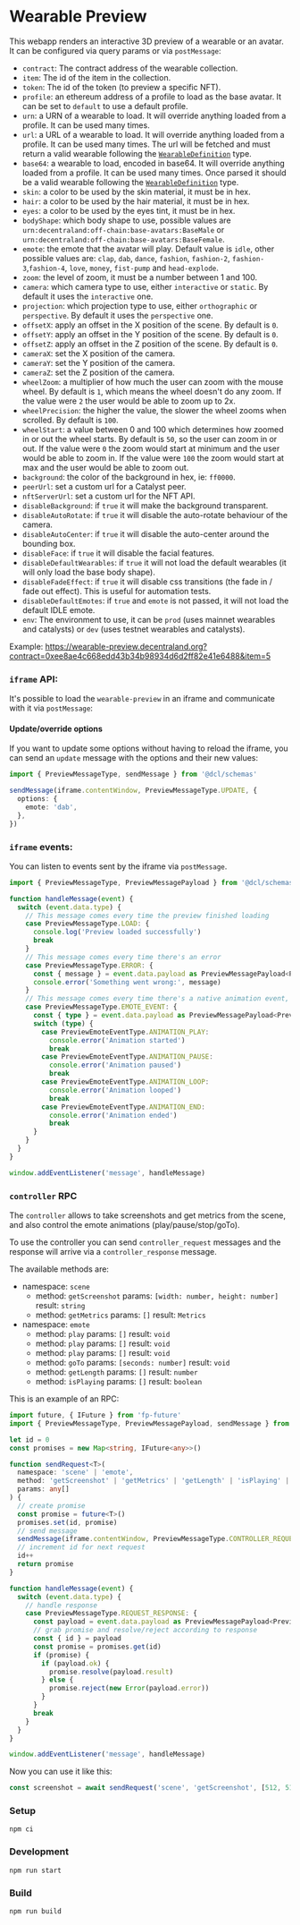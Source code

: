 # Wearable Preview

This webapp renders an interactive 3D preview of a wearable or an avatar. It can be configured via query params or via `postMessage`:

- `contract`: The contract address of the wearable collection.
- `item`: The id of the item in the collection.
- `token`: The id of the token (to preview a specific NFT).
- `profile`: an ethereum address of a profile to load as the base avatar. It can be set to `default` to use a default profile.
- `urn`: a URN of a wearable to load. It will override anything loaded from a profile. It can be used many times.
- `url`: a URL of a wearable to load. It will override anything loaded from a profile. It can be used many times. The url will be fetched and must return a valid wearable following the [`WearableDefinition`](https://github.com/decentraland/common-schemas/blob/main/src/dapps/preview/wearable-definition.ts) type.
- `base64`: a wearable to load, encoded in base64. It will override anything loaded from a profile. It can be used many times. Once parsed it should be a valid wearable following the [`WearableDefinition`](https://github.com/decentraland/common-schemas/blob/main/src/dapps/preview/wearable-definition.ts) type.
- `skin`: a color to be used by the skin material, it must be in hex.
- `hair`: a color to be used by the hair material, it must be in hex.
- `eyes`: a color to be used by the eyes tint, it must be in hex.
- `bodyShape`: which body shape to use, possible values are `urn:decentraland:off-chain:base-avatars:BaseMale` or `urn:decentraland:off-chain:base-avatars:BaseFemale`.
- `emote`: the emote that the avatar will play. Default value is `idle`, other possible values are: `clap`, `dab`, `dance`, `fashion`, `fashion-2`, `fashion-3`,`fashion-4`, `love`, `money`, `fist-pump` and `head-explode`.
- `zoom`: the level of zoom, it must be a number between 1 and 100.
- `camera`: which camera type to use, either `interactive` or `static`. By default it uses the `interactive` one.
- `projection`: which projection type to use, either `orthographic` or `perspective`. By default it uses the `perspective` one.
- `offsetX`: apply an offset in the X position of the scene. By default is `0`.
- `offsetY`: apply an offset in the Y position of the scene. By default is `0`.
- `offsetZ`: apply an offset in the Z position of the scene. By default is `0`.
- `cameraX`: set the X position of the camera.
- `cameraY`: set the Y position of the camera.
- `cameraZ`: set the Z position of the camera.
- `wheelZoom`: a multiplier of how much the user can zoom with the mouse wheel. By default is `1`, which means the wheel doesn't do any zoom. If the value were `2` the user would be able to zoom up to 2x.
- `wheelPrecision`: the higher the value, the slower the wheel zooms when scrolled. By default is `100`.
- `wheelStart`: a value between 0 and 100 which determines how zoomed in or out the wheel starts. By default is `50`, so the user can zoom in or out. If the value were `0` the zoom would start at minimum and the user would be able to zoom in. If the value were `100` the zoom would start at max and the user would be able to zoom out.
- `background`: the color of the background in hex, ie: `ff0000`.
- `peerUrl`: set a custom url for a Catalyst peer.
- `nftServerUrl`: set a custom url for the NFT API.
- `disableBackground`: if `true` it will make the background transparent.
- `disableAutoRotate`: if `true` it will disable the auto-rotate behaviour of the camera.
- `disableAutoCenter`: if `true` it will disable the auto-center around the bounding box.
- `disableFace`: if `true` it will disable the facial features.
- `disableDefaultWearables`: if `true` it will not load the default wearables (it will only load the base body shape).
- `disableFadeEffect`: if `true` it will disable css transitions (the fade in / fade out effect). This is useful for automation tests.
- `disableDefaultEmotes`: if `true` and `emote` is not passed, it will not load the default IDLE emote.
- `env`: The environment to use, it can be `prod` (uses mainnet wearables and catalysts) or `dev` (uses testnet wearables and catalysts).

Example: https://wearable-preview.decentraland.org?contract=0xee8ae4c668edd43b34b98934d6d2ff82e41e6488&item=5

### `iframe` API:

It's possible to load the `wearable-preview` in an iframe and communicate with it via `postMessage`:

#### Update/override options

If you want to update some options without having to reload the iframe, you can send an `update` message with the options and their new values:

```ts
import { PreviewMessageType, sendMessage } from '@dcl/schemas'

sendMessage(iframe.contentWindow, PreviewMessageType.UPDATE, {
  options: {
    emote: 'dab',
  },
})
```

### `iframe` events:

You can listen to events sent by the iframe via `postMessage`.

```ts
import { PreviewMessageType, PreviewMessagePayload } from '@dcl/schemas'

function handleMessage(event) {
  switch (event.data.type) {
    // This message comes every time the preview finished loading
    case PreviewMessageType.LOAD: {
      console.log('Preview loaded successfully')
      break
    }
    // This message comes every time there's an error
    case PreviewMessageType.ERROR: {
      const { message } = event.data.payload as PreviewMessagePayload<PreviewMessageType.ERROR>
      console.error('Something went wrong:', message)
    }
    // This message comes every time there's a native animation event, they only happen with emotes
    case PreviewMessageType.EMOTE_EVENT: {
      const { type } = event.data.payload as PreviewMessagePayload<PreviewMessageType.EMOTE_EVENT>
      switch (type) {
        case PreviewEmoteEventType.ANIMATION_PLAY:
          console.error('Animation started')
          break
        case PreviewEmoteEventType.ANIMATION_PAUSE:
          console.error('Animation paused')
          break
        case PreviewEmoteEventType.ANIMATION_LOOP:
          console.error('Animation looped')
          break
        case PreviewEmoteEventType.ANIMATION_END:
          console.error('Animation ended')
          break
      }
    }
  }
}

window.addEventListener('message', handleMessage)
```

### `controller` RPC

The `controller` allows to take screenshots and get metrics from the scene, and also control the emote animations (play/pause/stop/goTo).

To use the controller you can send `controller_request` messages and the response will arrive via a `controller_response` message.

The available methods are:

- namespace: `scene`
  - method: `getScreenshot` params: `[width: number, height: number]` result: `string`
  - method: `getMetrics` params: `[]` result: `Metrics`
- namespace: `emote`
  - method: `play` params: `[]` result: `void`
  - method: `play` params: `[]` result: `void`
  - method: `play` params: `[]` result: `void`
  - method: `goTo` params: `[seconds: number]` result: `void`
  - method: `getLength` params: `[]` result: `number`
  - method: `isPlaying` params: `[]` result: `boolean`

This is an example of an RPC:

```ts
import future, { IFuture } from 'fp-future'
import { PreviewMessageType, PreviewMessagePayload, sendMessage } from '@dcl/schemas'

let id = 0
const promises = new Map<string, IFuture<any>>()

function sendRequest<T>(
  namespace: 'scene' | 'emote',
  method: 'getScreenshot' | 'getMetrics' | 'getLength' | 'isPlaying' | 'goTo' | 'play' | 'pause' | 'stop',
  params: any[]
) {
  // create promise
  const promise = future<T>()
  promises.set(id, promise)
  // send message
  sendMessage(iframe.contentWindow, PreviewMessageType.CONTROLLER_REQUEST, { id, namespace, method, params })
  // increment id for next request
  id++
  return promise
}

function handleMessage(event) {
  switch (event.data.type) {
    // handle response
    case PreviewMessageType.REQUEST_RESPONSE: {
      const payload = event.data.payload as PreviewMessagePayload<PreviewMessageType.CONTROLLER_RESPONSE>
      // grab promise and resolve/reject according to response
      const { id } = payload
      const promise = promises.get(id)
      if (promise) {
        if (payload.ok) {
          promise.resolve(payload.result)
        } else {
          promise.reject(new Error(payload.error))
        }
      }
      break
    }
  }
}

window.addEventListener('message', handleMessage)
```

Now you can use it like this:

```ts
const screenshot = await sendRequest('scene', 'getScreenshot', [512, 512]) // "data:image/png;base64..."
```

### Setup

```
npm ci
```

### Development

```
npm run start
```

### Build

```
npm run build
```
